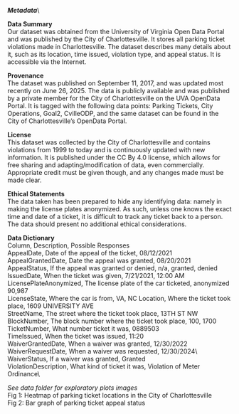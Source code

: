 ***Metadata***\

**Data Summary** \
Our dataset was obtained from the University of Virginia Open Data Portal and was published by the City of Charlottesville.  It stores all parking ticket violations made in Charlottesville. The dataset describes many details about it, such as its location, time issued, violation type, and appeal status. It is accessible via the Internet. 

**Provenance** \
The dataset was published on September 11, 2017, and was updated most recently on June 26, 2025. The data is publicly available and was published by a private member for the City of Charlottesville on the UVA OpenData Portal. It is tagged with the following data points: Parking Tickets, City Operations, Goal2,  CvilleODP, and the same dataset can be found in the City of Charlottesville’s OpenData Portal.  

**License** \
This dataset was collected by the City of Charlottesville and contains violations from 1999 to today and is continuously updated with new information.  It is published under the CC By 4.0 license, which allows for free sharing and adapting/modification of data, even commercially.  Appropriate credit must be given though, and any changes made must be made clear. 

**Ethical Statements** \
The data taken has been prepared to hide any identifying data: namely in making the license plates anonymized. As such, unless one knows the exact time and date of a ticket, it is difficult to track any ticket back to a person. The data should present no additional ethical considerations.  

**Data Dictionary**\
Column, Description, Possible Responses\
AppealDate, Date of the appeal of the ticket, 08/12/2021 \
AppealGrantedDate, Date the appeal was granted, 08/20/2021 \
AppealStatus, If the appeal was granted or denied, n/a, granted, denied \
IssuedDate, When the ticket was given, 7/21/2021, 12:00 AM \
LicensePlateAnonymized, The license plate of the car ticketed, anonymized 90,987 \
LicenseState, Where the car is from, VA, NC 
Location, Where the ticket took place, 1609 UNIVERSITY AVE \
StreetName, The street where the ticket took place, 13TH ST NW \
BlockNumber, The block number where the ticket took place, 100, 1700 \
TicketNumber, What number ticket it was, 0889503 \
TimeIssued, When the ticket was issued, 11:20 \
WaiverGrantedDate, When a waiver was granted, 12/30/2022 \
WaiverRequestDate, When a waiver was requested, 12/30/2024\ 
WaiverStatus, If a waiver was granted, Granted \
ViolationDescription, What kind of ticket it was, Violation of Meter Ordinance\

*See data folder for exploratory plots images*\
Fig 1: Heatmap of parking ticket locations in the City of Charlottesville \
Fig 2: Bar graph of parking ticket appeal status 
